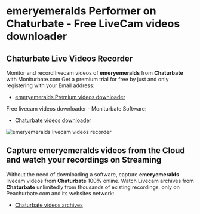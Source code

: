 # emeryemeralds Performer on Chaturbate - Free LiveCam videos downloader

## Chaturbate Live Videos Recorder

Monitor and record livecam videos of **emeryemeralds** from **Chaturbate** with Moniturbate.com
Get a premium trial for free by just and only registering with your Email address:
* [emeryemeralds Premium videos downloader](https://moniturbate.com/request-demo-licence-key.html)

Free livecam videos downloader - Moniturbate Software:
* [Chaturbate videos downloader](https://moniturbate.com/moniturbate-download-software.html)

![emeryemeralds livecam videos recorder](https://peachurnet.com/templates/moniturbate-software.png)


## Capture emeryemeralds videos from the Cloud and watch your recordings on Streaming

Without the need of downloading a software, capture **emeryemeralds** livecam videos from **Chaturbate** 100% online.
Watch Livecam archives from **Chaturbate** unlimitedly from thousands of existing recordings, only on Peachurbate.com and its websites network:
* [Chaturbate videos archives](https://peachurnet.com/)